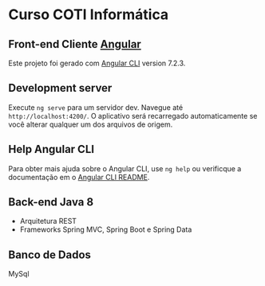 # Curso COTI Informática

## Front-end Cliente [Angular](https://angular.io/)

Este projeto foi gerado com [Angular CLI](https://github.com/angular/angular-cli) version 7.2.3.

## Development server

Execute `ng serve` para um servidor dev. Navegue até `http://localhost:4200/`. O aplicativo será recarregado automaticamente se você alterar qualquer um dos arquivos de origem.

## Help Angular CLI

Para obter mais ajuda sobre o Angular CLI, use `ng help` ou verificque a documentação em o [Angular CLI README](https://github.com/angular/angular-cli/blob/master/README.md).


## Back-end Java 8 

- Arquitetura REST
- Frameworks Spring MVC, Spring Boot e Spring Data


## Banco de Dados

MySql
